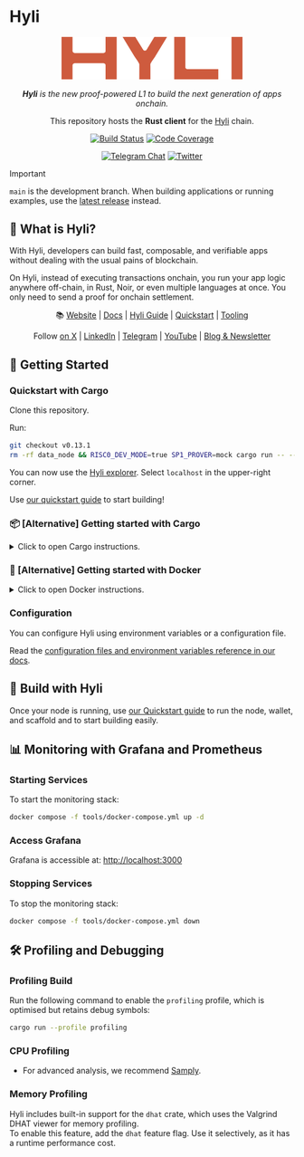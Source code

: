 # Hyli

<div align="center">
  <a href="https://hyli.org/">
    <img src="https://github.com/hyli-org/hyli-assets/blob/main/Logos/Logo/HYLI_WORDMARK_ORANGE.png?raw=true" width="320" alt="Hyli">
  </a>

  _**Hyli** is the new proof-powered L1 to build the next generation of apps onchain._

  This repository hosts the **Rust client** for the [Hyli](https://hyli.org) chain.

  [![Build Status][actions-badge]][actions-url]
  [![Code Coverage][codecov-badge]][codecov-url]
  
  [![Telegram Chat][tg-badge]][tg-url]
  [![Twitter][twitter-badge]][twitter-url]
</div>

> [!IMPORTANT]
> `main` is the development branch.
> When building applications or running examples, use the [latest release](https://github.com/hyli-org/hyli/releases) instead.

## :tangerine: What is Hyli?

With Hyli, developers can build fast, composable, and verifiable apps without dealing with the usual pains of blockchain.

On Hyli, instead of executing transactions onchain, you run your app logic anywhere off-chain, in Rust, Noir, or even multiple languages at once. You only need to send a proof for onchain settlement.

<div align="center">
    <p>
        📚 <a href="https://hyli.org/">Website</a> | <a href="https://docs.hyli.org">Docs</a> | <a href="https://docs.hyli.org/guide/">Hyli Guide</a> | <a href="https://docs.hyli.org/quickstart/">Quickstart</a> | <a href="https://docs.hyli.org/tooling/">Tooling</a>
    </p>
    <p>
        Follow <a href="https://twitter.com/hyli_org">on X</a> | <a href="https://www.linkedin.com/company/hyli-org">LinkedIn</a> | <a href="https://t.me/hyli_org">Telegram</a> | <a href="https://www.youtube.com/@hyli-org">YouTube</a> | <a href="https://blog.hyli.org/">Blog &amp; Newsletter</a>
    </p>
</div>

## 🚀 Getting Started

### Quickstart with Cargo

Clone this repository.

Run:
```sh
git checkout v0.13.1
rm -rf data_node && RISC0_DEV_MODE=true SP1_PROVER=mock cargo run -- --pg
```

You can now use the [Hyli explorer](https://explorer.hyli.org/). Select `localhost` in the upper-right corner.

Use [our quickstart guide](https://docs.hyli.org/quickstart/run/) to start building!

### 📦 [Alternative] Getting started with Cargo

<details>
<summary>Click to open Cargo instructions.</summary>

To launch a local node for building and debugging smart contracts, without indexer:

```bash
cargo build
HYLE_RUN_INDEXER=false cargo run
```

If you need sp1 verifier, enable the feature: `sp1`

```sh
cargo run -F sp1
```

To auto-start a temporary PostgreSQL instance and run the indexer, use the `--pg` flag:

```sh
cargo run -- --pg
```

If you want data persistence, you can run the PostgreSQL server:

```bash
# Start PostgreSQL with default configuration:
docker run -d --rm --name pg_hyli -p 5432:5432 -e POSTGRES_PASSWORD=postgres postgres
```

and then in the `hyli` root:

```sh
cargo run
```

</details>

### 🐳 [Alternative] Getting started with Docker

<details>
<summary>Click to open Docker instructions.</summary>

### Build Locally

```bash
# Build the dependency image, this is a cache layer for faster iteration builds
docker build -f Dockerfile.dependencies -t hyle-dep .
# Build the node image
docker build -t hyle .
```

### Build Locally on MacOS (Apple Silicon)

##### 🧰 Requirements for buildx users
If you are building for an architecture different than your host machine (e.g., building arm64 on an amd64 host), make sure to set up your environment accordingly:

```bash
# 1. Enable Docker BuildKit (recommended)
export DOCKER_BUILDKIT=1

# 2. Create and use a buildx builder (only needed once)
docker buildx create --use --name hyle-builder
docker buildx inspect --bootstrap

# 3. Install QEMU for cross-platform builds
docker run --privileged --rm tonistiigi/binfmt --install all
```

```bash
# Build the dependency image, this is a cache layer for faster iteration builds
docker buildx build --platform linux/arm64 -f Dockerfile.dependencies -t hyle-dep .
# Build the node image
docker buildx build --platform linux/arm64 -t hyle .
```

### Run Locally with Docker

```bash
docker run -v ./db:/hyle/data -e HYLE_RUN_INDEXER=false -p 4321:4321 -p 1234:1234 hyle
```

> 🛠️ **Note**: If you build on MacOS (Apple Silicon), add `--platform linux/arm64` to run script.
> 🛠️ **Note**: If you encounter permission issues with the `/hyle/data` volume, add the `--privileged` flag.

</details>

### Configuration

You can configure Hyli using environment variables or a configuration file.

Read the [configuration files and environment variables reference in our docs](https://docs.hyli.org/reference/local-node/#configuration).

## 🧰 Build with Hyli

Once your node is running, use [our Quickstart guide](https://docs.hyli.org/quickstart/) to run the node, wallet, and scaffold and to start building easily.

## 📊 Monitoring with Grafana and Prometheus

### Starting Services

To start the monitoring stack:

```bash
docker compose -f tools/docker-compose.yml up -d
```

### Access Grafana

Grafana is accessible at: [http://localhost:3000](http://localhost:3000)

### Stopping Services

To stop the monitoring stack:

```bash
docker compose -f tools/docker-compose.yml down
```

## 🛠️ Profiling and Debugging

### Profiling Build

Run the following command to enable the `profiling` profile, which is optimised but retains debug symbols:

```bash
cargo run --profile profiling
```

### CPU Profiling

- For advanced analysis, we recommend [Samply](https://github.com/mstange/samply).

### Memory Profiling

Hyli includes built-in support for the `dhat` crate, which uses the Valgrind DHAT viewer for memory profiling.  
To enable this feature, add the `dhat` feature flag. Use it selectively, as it has a runtime performance cost.

[actions-badge]: https://img.shields.io/github/actions/workflow/status/hyli-org/hyli/ci.yml?branch=main
[actions-url]: https://github.com/hyli-org/hyli/actions?query=workflow%3ATests+branch%3Amain
[codecov-badge]: https://codecov.io/gh/hyli-org/hyli/graph/badge.svg?token=S87GT99Q62
[codecov-url]: https://codecov.io/gh/hyli-org/hyli
[twitter-badge]: https://img.shields.io/twitter/follow/hyli_org
[twitter-url]: https://x.com/hyli_org
[tg-badge]: https://img.shields.io/endpoint?url=https%3A%2F%2Ftg.sumanjay.workers.dev%2Fhyli_org%2F&logo=telegram&label=chat&color=neon
[tg-url]: https://t.me/hyli_org

